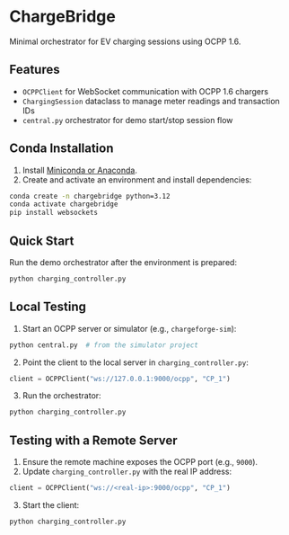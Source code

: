 # ChargeBridge

Minimal orchestrator for EV charging sessions using OCPP 1.6.

## Features
- `OCPPClient` for WebSocket communication with OCPP 1.6 chargers
- `ChargingSession` dataclass to manage meter readings and transaction IDs
- `central.py` orchestrator for demo start/stop session flow

## Conda Installation

1. Install [Miniconda or Anaconda](https://docs.conda.io/en/latest/miniconda.html).
2. Create and activate an environment and install dependencies:

```bash
conda create -n chargebridge python=3.12
conda activate chargebridge
pip install websockets
```

## Quick Start

Run the demo orchestrator after the environment is prepared:

```bash
python charging_controller.py
```

## Local Testing

1. Start an OCPP server or simulator (e.g., `chargeforge-sim`):

```bash
python central.py  # from the simulator project
```

2. Point the client to the local server in `charging_controller.py`:

```python
client = OCPPClient("ws://127.0.0.1:9000/ocpp", "CP_1")
```

3. Run the orchestrator:

```bash
python charging_controller.py
```

## Testing with a Remote Server

1. Ensure the remote machine exposes the OCPP port (e.g., `9000`).
2. Update `charging_controller.py` with the real IP address:

```python
client = OCPPClient("ws://<real-ip>:9000/ocpp", "CP_1")
```

3. Start the client:

```bash
python charging_controller.py
```

